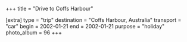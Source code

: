 +++
title = "Drive to Coffs Harbour"

[extra]
type = "trip"
destination = "Coffs Harbour, Australia"
transport = "car"
begin = 2002-01-21
end = 2002-01-21
purpose = "holiday"
photo_album = 96
+++
